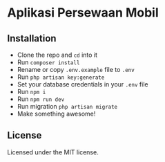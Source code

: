 # Aplikasi Persewaan Mobil

## Installation

- Clone the repo and `cd` into it
- Run `composer install`
- Rename or copy `.env.example` file to `.env`
- Run `php artisan key:generate`
- Set your database credentials in your `.env` file
- Run `npm i`
- Run `npm run dev`
- Run migration `php artisan migrate`
- Make something awesome!


## License
Licensed under the MIT license.
